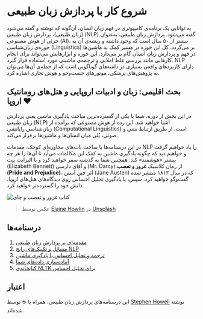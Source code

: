 # شروع کار با پردازش زبان طبیعی
به توانایی یک برنامه‌ی کامپیوتری در فهم زبان انسان، آن‌گونه که نوشته و گفته می‌شود (زبان طبیعی)، پردازش زبان طبیعی (NLP) گفته می‌شود. پردازش زبان طبیعی، به‌عنوان جزئی از هوش مصنوعی (AI)، بیشتر از ۵۰ سال است که وجود داشته و ریشه‌ی آن به حوزه‌ی زبان‌شناسی (Linguistics) بر می‌گردد. کل این حوزه در مسیر کمک به ماشین‌ها در فهم و پردازش زبان انسان گام بر می‌دارد. این حوزه و ابزارهایش می‌تواند برای انجام کارهایی مانند بررسی غلط املایی و ترجمه‌ی ماشینی مورد استفاده قرار گیرد. NLP دارای کاربردهای واقعی بسیاری در دامنه‌های گوناگونی است که از جمله‌ی آن‌ها می‌توان به پژوهش‌های پزشکی، موتورهای جست‌و‌جو و هوش تجاری اشاره کرد.

## بحث اقلیمی: زبان و ادبیات اروپایی و هتل‌های رومانتیک اروپا ❤️

در این بخش از دوره، شما با یکی از گسترده‌ترین مباحث یادگیری ماشین یعنی پردازش زبان طبیعی (NLP) آشنا خواهید شد. این رده از هوش مصنوعی که برآمده از زبان‌شناسی رایانشی (Computational Linguistics) است، از طریق ارتباط متنی و صوتی، پُلی میان انسان‌ها و ماشین‌ها برقرار می‌کند.

در این درسنامه‌ها با ساخت بات‌های محاوره‌ای کوچک، مقدمات NLP را یاد خواهیم گرفت و خواهیم دید که چگونه یادگیری ماشین به کمک این مکالمات می‌آید تا آن‌ها را هر چه بیشتر «هوشمند» کند. همچنین شما به گذشته سفر خواهید کرد و با الیزابت بِنِت (Elizabeth Bennett) و آقای دارسی (Mr. Darcy) از رمان کلاسیک **غرور و تعصب (Pride and Prejudice)**، اثر جین آستن (Jane Austen) که در سال ۱۸۱۳ منتشر شده گفت‌و‌گو خواهید کرد. سپس، با یادگیری تحلیل احساس روی دیدگاه‌های هتل‌های اروپا، دانش خود را گسترده‌تر خواهید کرد.

![کتاب غرور و تعصب و چای](images/p&p.jpg)
> عکس توسط <a href="https://unsplash.com/@elaineh?utm_source=unsplash&utm_medium=referral&utm_content=creditCopyText">Elaine Howlin</a> در <a href="https://unsplash.com/s/photos/pride-and-prejudice?utm_source=unsplash&utm_medium=referral&utm_content=creditCopyText">Unsplash</a>
  
## درسنامه‌ها

1. [مقدمه‌ای بر پردازش زبان طبیعی](1-Introduction-to-NLP/README.md)
2. [مسائل و تکنیک‌های رایج NLP](2-Tasks/README.md)
3. [ترجمه و تحلیل احساس با یادگیری ماشین](3-Translation-Sentiment/README.md)
4. [آماده‌سازی داده‌های شما](4-Hotel-Reviews-1/README.md)
5. [کتابخانه‌ی NLTK برای تحلیل احساس](5-Hotel-Reviews-2/README.md)

## اعتبار 

این درسنامه‌های پردازش زبان طبیعی، همراه با ☕ توسط [Stephen Howell](https://twitter.com/Howell_MSFT) نوشته شده‌اند.
